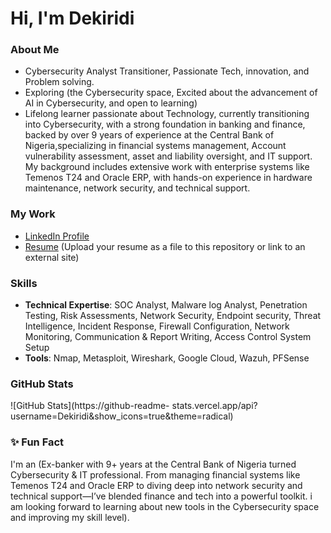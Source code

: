 
# Hi, I&#39;m Dekiridi
### About Me
- Cybersecurity Analyst Transitioner, Passionate Tech, innovation, and Problem solving.
- Exploring  (the Cybersecurity space, Excited about the advancement of AI in Cybersecurity,
and open to learning)
- Lifelong learner passionate about Technology, currently transitioning into Cybersecurity, with a strong foundation in banking and finance, backed by over 9 years of experience at the Central Bank of Nigeria,specializing in financial systems management, Account vulnerability assessment, asset and liability oversight, and IT support. My background includes extensive work with enterprise systems like Temenos T24 and Oracle ERP, with hands-on experience in hardware maintenance, network security, and technical support.
### My Work
- [LinkedIn Profile](https://linkedin.com/in/kiridi-david)
- [Resume](#) (Upload your resume as a file to this repository or link to
an external site)
### Skills
- **Technical Expertise**: SOC Analyst, Malware log Analyst, Penetration Testing,
Risk Assessments, Network Security, Endpoint security, Threat Intelligence, Incident Response,
Firewall Configuration, Network Monitoring, Communication & Report Writing, Access Control System Setup
- **Tools**: Nmap, Metasploit, Wireshark, Google Cloud, Wazuh, PFSense
### GitHub Stats
![GitHub Stats](https://github-readme-
stats.vercel.app/api?username=Dekiridi&amp;show_icons=true&amp;theme=radical)
### ✨ Fun Fact
I&#39;m an (Ex-banker with 9+ years at the Central Bank of Nigeria turned Cybersecurity & IT professional. From managing financial systems like Temenos T24 and Oracle ERP to diving deep into network security and technical support—I’ve blended finance and tech into a powerful toolkit. i am looking forward to learning about new tools in the Cybersecurity space and improving my skill level).
